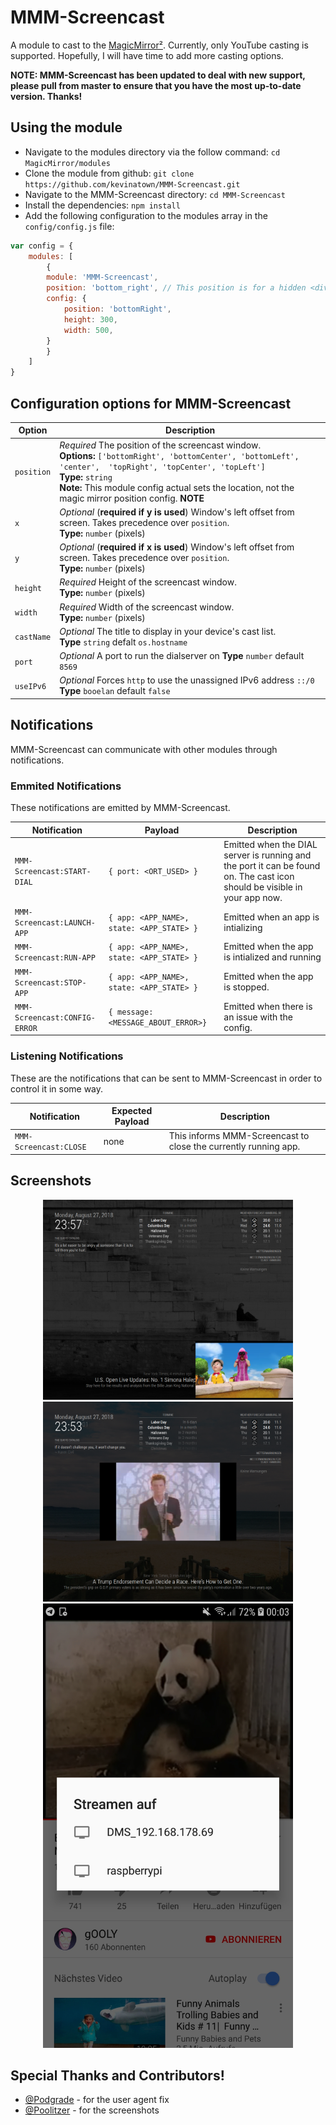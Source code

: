 # MMM-Screencast
A module to cast to the [MagicMirror²](https://github.com/MichMich/MagicMirror/). Currently, only YouTube casting is supported. Hopefully, I will have time to add more casting options.

**NOTE: MMM-Screencast has been updated to deal with new support, please pull from master to ensure that you have the most up-to-date version. Thanks!**

## Using the module

* Navigate to the modules directory via the follow command: `cd MagicMirror/modules`
* Clone the module from github: `git clone https://github.com/kevinatown/MMM-Screencast.git`
* Navigate to the MMM-Screencast directory: `cd MMM-Screencast`
* Install the dependencies: `npm install`
* Add the following configuration to the modules array in the `config/config.js` file:
```js
var config = {
    modules: [
        {
		module: 'MMM-Screencast',
		position: 'bottom_right', // This position is for a hidden <div /> and not the screencast window
		config: {
			position: 'bottomRight',
			height: 300,
			width: 500,
		}
        }
    ]
}
```

## Configuration options for MMM-Screencast

| Option    | Description
|---------- |-----------
| `position`| *Required* The position of the screencast window. <br>**Options:** `['bottomRight', 'bottomCenter', 'bottomLeft', 'center',  'topRight', 'topCenter', 'topLeft']` <br>**Type:** `string` <br>**Note:** This module config actual sets the location, not the magic mirror position config. **NOTE**
| `x`       | *Optional* (**required if y is used**) Window's left offset from screen. Takes precedence over `position`. <br>**Type:** `number` (pixels)
| `y`       | *Optional* (**required if x is used**) Window's left offset from screen. Takes precedence over `position`. <br>**Type:** `number` (pixels)
| `height`  | *Required* Height of the screencast window. <br>**Type:** `number` (pixels)
| `width`   | *Required* Width of the screencast window. <br>**Type:** `number` (pixels)
| `castName`| *Optional* The title to display in your device's cast list. <br>**Type** `string` defalt `os.hostname`
| `port`    | *Optional* A port to run the dialserver on **Type** `number` default `8569`
| `useIPv6` | *Optional* Forces `http` to use the unassigned IPv6 address `::/0` **Type** `booelan` default `false`

## Notifications
MMM-Screencast can communicate with other modules through notifications.

### Emmited Notifications
These notifications are emitted by MMM-Screencast.

| Notification | Payload   | Description
|------------- |-----------|------------
| `MMM-Screencast:START-DIAL` | `{ port: <ORT_USED> }`  | Emitted when the DIAL server is running and the port it can be found on. The cast icon should be visible in your app now.
| `MMM-Screencast:LAUNCH-APP` | `{ app: <APP_NAME>, state: <APP_STATE> }` | Emitted when an app is intializing
| `MMM-Screencast:RUN-APP` | `{ app: <APP_NAME>, state: <APP_STATE> }` | Emitted when the app is intialized and running
| `MMM-Screencast:STOP-APP` | `{ app: <APP_NAME>, state: <APP_STATE> }` | Emitted when the app is stopped.
| `MMM-Screencast:CONFIG-ERROR` | `{ message: <MESSAGE_ABOUT_ERROR>}` | Emitted when there is an issue with the config.

### Listening Notifications
These are the notifications that can be sent to MMM-Screencast in order to control it in some way.

| Notification | Expected Payload | Description
|------------- |------------------|------------
| `MMM-Screencast:CLOSE` | none | This informs MMM-Screencast to close the currently running app. 


## Screenshots

<p align="middle">
<img src="/screenshots/screenshot.png" width="400">
<img src="/screenshots/screenshot1.png" width="400">
<img src="/screenshots/screenshot2.jpg" width="400">
</p>

## Special Thanks and Contributors!
* [@Podgrade](https://github.com/Podgrade) - for the user agent fix
* [@Poolitzer](https://github.com/Poolitzer) - for the screenshots
